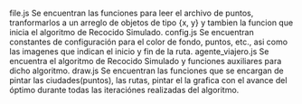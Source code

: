 file.js
	Se encuentran las funciones para leer el archivo de puntos, tranformarlos a un arreglo de objetos de tipo {x, y} y tambien la funcion que inicia el algoritmo de Recocido Simulado.
config.js
	Se encuentran constantes de configuración para el color de fondo, puntos, etc., asi como las imagenes que indican el inicio y fin de la ruta.
agente_viajero.js
	Se encuentra el algoritmo de Recocido Simulado y funciones auxiliares para dicho algoritmo.
draw.js
	Se encuentran las funciones que se encargan de pintar las ciudades(puntos), las rutas, pintar el la grafica con el avance del óptimo durante todas las iteraciónes realizadas del algoritmo.